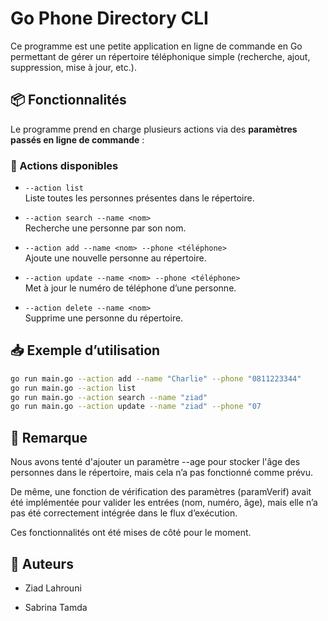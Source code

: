 ﻿# Go Phone Directory CLI

Ce programme est une petite application en ligne de commande en Go permettant de gérer un répertoire téléphonique simple (recherche, ajout, suppression, mise à jour, etc.).

## 📦 Fonctionnalités

Le programme prend en charge plusieurs actions via des **paramètres passés en ligne de commande** :

### 🔧 Actions disponibles

- `--action list`  
  Liste toutes les personnes présentes dans le répertoire.

- `--action search --name <nom>`  
  Recherche une personne par son nom.

- `--action add --name <nom> --phone <téléphone>`  
  Ajoute une nouvelle personne au répertoire.

- `--action update --name <nom> --phone <téléphone>`  
  Met à jour le numéro de téléphone d’une personne.

- `--action delete --name <nom>`  
  Supprime une personne du répertoire.

## 📥 Exemple d’utilisation

```bash
go run main.go --action add --name "Charlie" --phone "0811223344"
go run main.go --action list
go run main.go --action search --name "ziad"
go run main.go --action update --name "ziad" --phone "07
```
## 📌 Remarque
Nous avons tenté d'ajouter un paramètre --age pour stocker l'âge des personnes dans le répertoire, mais cela n’a pas fonctionné comme prévu.

De même, une fonction de vérification des paramètres (paramVerif) avait été implémentée pour valider les entrées (nom, numéro, âge), mais elle n’a pas été correctement intégrée dans le flux d’exécution. 

Ces fonctionnalités ont été mises de côté pour le moment.
## 👥 Auteurs
- Ziad Lahrouni

- Sabrina Tamda
